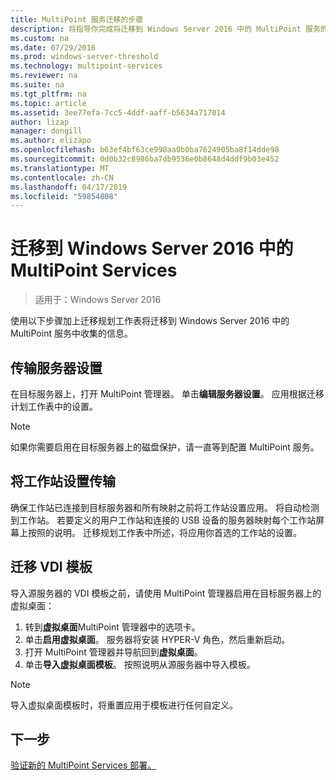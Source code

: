 ```yaml
---
title: MultiPoint 服务迁移的步骤
description: 将指导你完成将迁移到 Windows Server 2016 中的 MultiPoint 服务的步骤
ms.custom: na
ms.date: 07/29/2016
ms.prod: windows-server-threshold
ms.technology: multipoint-services
ms.reviewer: na
ms.suite: na
ms.tgt_pltfrm: na
ms.topic: article
ms.assetid: 3ee77efa-7cc5-4ddf-aaff-b5634a717014
author: lizap
manager: dongill
ms.author: elizapo
ms.openlocfilehash: b63ef4bf63ce990aa0b0ba7624905ba8f14dde98
ms.sourcegitcommit: 0d0b32c8986ba7db9536e0b8648d4ddf9b03e452
ms.translationtype: MT
ms.contentlocale: zh-CN
ms.lasthandoff: 04/17/2019
ms.locfileid: "59854808"
---
```

# <a name="migrate-to--multipoint-services-in-windows-server-2016"></a>迁移到 Windows Server 2016 中的 MultiPoint Services

>适用于：Windows Server 2016

使用以下步骤加上迁移规划工作表将迁移到 Windows Server 2016 中的 MultiPoint 服务中收集的信息。

## <a name="transfer-server-settings"></a>传输服务器设置
在目标服务器上，打开 MultiPoint 管理器。 单击**编辑服务器设置**。 应用根据迁移计划工作表中的设置。

> [!NOTE]
> 如果你需要启用在目标服务器上的磁盘保护，请一直等到配置 MultiPoint 服务。

## <a name="transfer-station-settings"></a>将工作站设置传输
确保工作站已连接到目标服务器和所有映射之前将工作站设置应用。 将自动检测到工作站。 若要定义的用户工作站和连接的 USB 设备的服务器映射每个工作站屏幕上按照的说明。 迁移规划工作表中所述，将应用你首选的工作站的设置。

## <a name="migrate-the-vdi-template"></a>迁移 VDI 模板

导入源服务器的 VDI 模板之前，请使用 MultiPoint 管理器启用在目标服务器上的虚拟桌面：

1. 转到**虚拟桌面**MultiPoint 管理器中的选项卡。
2. 单击**启用虚拟桌面**。 服务器将安装 HYPER-V 角色，然后重新启动。
3. 打开 MultiPoint 管理器并导航回到**虚拟桌面**。
4. 单击**导入虚拟桌面模板**。 按照说明从源服务器中导入模板。

> [!NOTE]
> 导入虚拟桌面模板时，将重置应用于模板进行任何自定义。 

## <a name="next-step"></a>下一步
[验证新的 MultiPoint Services 部署。](multipoint-services-post-migration-steps.md)